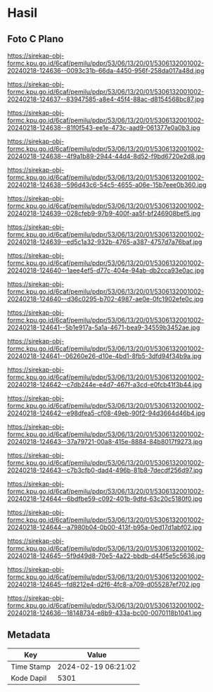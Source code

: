 # Hasil

## Foto C Plano

https://sirekap-obj-formc.kpu.go.id/6caf/pemilu/pdpr/53/06/13/20/01/5306132001002-20240218-124636--0093c31b-66da-4450-956f-258da017a48d.jpg

https://sirekap-obj-formc.kpu.go.id/6caf/pemilu/pdpr/53/06/13/20/01/5306132001002-20240218-124637--83947585-a8e4-45f4-88ac-d8154568bc87.jpg

https://sirekap-obj-formc.kpu.go.id/6caf/pemilu/pdpr/53/06/13/20/01/5306132001002-20240218-124638--81f0f543-ee1e-473c-aad9-061377e0a0b3.jpg

https://sirekap-obj-formc.kpu.go.id/6caf/pemilu/pdpr/53/06/13/20/01/5306132001002-20240218-124638--4f9a1b89-2944-44d4-8d52-f9bd6720e2d8.jpg

https://sirekap-obj-formc.kpu.go.id/6caf/pemilu/pdpr/53/06/13/20/01/5306132001002-20240218-124638--596d43c6-54c5-4655-a06e-15b7eee0b360.jpg

https://sirekap-obj-formc.kpu.go.id/6caf/pemilu/pdpr/53/06/13/20/01/5306132001002-20240218-124639--028cfeb9-97b9-400f-aa5f-bf246908bef5.jpg

https://sirekap-obj-formc.kpu.go.id/6caf/pemilu/pdpr/53/06/13/20/01/5306132001002-20240218-124639--ed5c1a32-932b-4765-a387-4757d7a76baf.jpg

https://sirekap-obj-formc.kpu.go.id/6caf/pemilu/pdpr/53/06/13/20/01/5306132001002-20240218-124640--1aee4ef5-d77c-404e-94ab-db2cca93e0ac.jpg

https://sirekap-obj-formc.kpu.go.id/6caf/pemilu/pdpr/53/06/13/20/01/5306132001002-20240218-124640--d36c0295-b702-4987-ae0e-0fc1902efe0c.jpg

https://sirekap-obj-formc.kpu.go.id/6caf/pemilu/pdpr/53/06/13/20/01/5306132001002-20240218-124641--5b1e917a-5a1a-4671-bea9-34559b3452ae.jpg

https://sirekap-obj-formc.kpu.go.id/6caf/pemilu/pdpr/53/06/13/20/01/5306132001002-20240218-124641--06260e26-d10e-4bd1-8fb5-3dfd94f34b9a.jpg

https://sirekap-obj-formc.kpu.go.id/6caf/pemilu/pdpr/53/06/13/20/01/5306132001002-20240218-124642--c7db244e-e4d7-467f-a3cd-e0fcb41f3b44.jpg

https://sirekap-obj-formc.kpu.go.id/6caf/pemilu/pdpr/53/06/13/20/01/5306132001002-20240218-124642--e98dfea5-cf08-49eb-90f2-94d3664d46b4.jpg

https://sirekap-obj-formc.kpu.go.id/6caf/pemilu/pdpr/53/06/13/20/01/5306132001002-20240218-124643--37a79721-00a8-415e-8884-84b8017f9273.jpg

https://sirekap-obj-formc.kpu.go.id/6caf/pemilu/pdpr/53/06/13/20/01/5306132001002-20240218-124643--c7b3cfb0-dad4-496b-81b8-7decdf256d97.jpg

https://sirekap-obj-formc.kpu.go.id/6caf/pemilu/pdpr/53/06/13/20/01/5306132001002-20240218-124644--6bdfbe59-c092-401b-9dfd-63c20c5180f0.jpg

https://sirekap-obj-formc.kpu.go.id/6caf/pemilu/pdpr/53/06/13/20/01/5306132001002-20240218-124644--a7980b04-0b00-413f-b95a-0ed17d1abf02.jpg

https://sirekap-obj-formc.kpu.go.id/6caf/pemilu/pdpr/53/06/13/20/01/5306132001002-20240218-124645--5f9d49d8-70e5-4a22-bbdb-d44f5e5c5636.jpg

https://sirekap-obj-formc.kpu.go.id/6caf/pemilu/pdpr/53/06/13/20/01/5306132001002-20240218-124645--fd8212e4-d2f6-4fc8-a709-d055287ef702.jpg

https://sirekap-obj-formc.kpu.go.id/6caf/pemilu/pdpr/53/06/13/20/01/5306132001002-20240218-124636--18148734-e8b9-433a-bc00-0070118b1041.jpg


## Metadata

| Key        | Value               |
| ---------- | ------------------- |
| Time Stamp | 2024-02-19 06:21:02 |
| Kode Dapil | 5301                |



